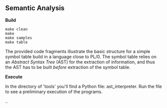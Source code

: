
## Semantic Analysis

__Build__

```shell
make clean
make
make samples
make table
```

The provided code fragments illustrate the basic structure for a simple symbol table build in a
language close to PL/0. The symbol table relies on an *Abstract Syntax Tree* (AST) for the extraction
of information, and thus the AST has to be built *before* extraction of the symbol table.

__Execute__

In the directory of 'tools' you'll find a Python file: ast_interpreter.
Run the file to see a preliminary execution of the programs.


..